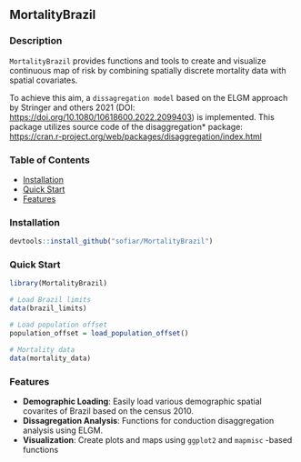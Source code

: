 ## MortalityBrazil

### Description 
`MortalityBrazil` provides functions and tools to create and visualize continuous
map of risk by combining spatially discrete mortality data with spatial covariates.

To achieve this aim, a `dissagregation model` based on the ELGM approach by Stringer and others 2021 (DOI: https://doi.org/10.1080/10618600.2022.2099403) is implemented. 
This package utilizes source code of the disaggregation* package:  https://cran.r-project.org/web/packages/disaggregation/index.html



### **Table of Contents**
- [Installation](#installation)
- [Quick Start](#quick-start)
- [Features](#features)

### **Installation**

```r
devtools::install_github("sofiar/MortalityBrazil")
```

### **Quick Start**
```r
library(MortalityBrazil)

# Load Brazil limits
data(brazil_limits)

# Load population offset
population_offset = load_population_offset()

# Mortality data
data(mortality_data)

```

### **Features**
- **Demographic Loading**: Easily load various demographic spatial covarites of Brazil based on the census 2010.
- **Dissagregation Analysis**: Functions for conduction disaggregation analysis using ELGM.
- **Visualization**: Create plots and maps using `ggplot2` and `mapmisc` -based functions
